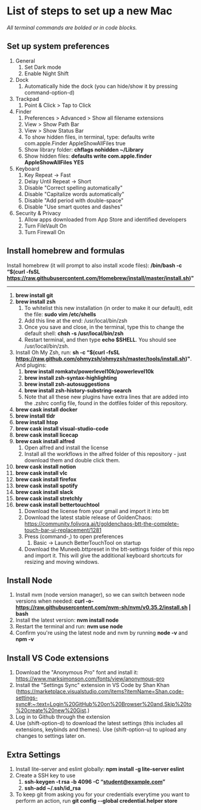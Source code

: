# List of steps to set up a new Mac
*All terminal commands are bolded or in code blocks.*

## Set up system preferences
1. General
   1. Set Dark mode
   2. Enable Night Shift
2. Dock
   1. Automatically hide the dock (you can hide/show it by pressing command-option-d)
3. Trackpad
   1. Point & Click > Tap to Click
4. Finder
   1. Preferences > Advanced > Show all filename extensions
   2. View > Show Path Bar
   3. View > Show Status Bar
   4. To show hidden files, in terminal, type: defaults write com.apple.Finder AppleShowAllFiles true
   5. Show library folder: **chflags nohidden ~/Library**
   6. Show hidden files: **defaults write com.apple.finder AppleShowAllFiles YES**
5. Keyboard
   1. Key Repeat -> Fast
   2. Delay Until Repeat -> Short
   3. Disable "Correct spelling automatically"
   4. Disable "Capitalize words automatically"
   5. Disable "Add period with double-space"
   6. Disable "Use smart quotes and dashes"
6. Security & Privacy
   1. Allow apps downloaded from App Store and identified developers
   2. Turn FileVault On
   3. Turn Firewall On

## Install homebrew and formulas

Install homebrew (it will prompt to also install xcode files): **/bin/bash -c “$(curl -fsSL https://raw.githubusercontent.com/Homebrew/install/master/install.sh)"**

---

1. **brew install git**
2. **brew install zsh**
   1. To whitelist this new installation (in order to make it our default), edit the file: **sudo vim /etc/shells**
   2. Add this line at the end: /usr/local/bin/zsh
   3. Once you save and close, in the terminal, type this to change the default shell: **chsh -s /usr/local/bin/zsh**
   4. Restart terminal, and then type **echo $SHELL**. You should see /usr/local/bin/zsh.
3. Install Oh My Zsh, run: **sh -c “$(curl -fsSL https://raw.github.com/ohmyzsh/ohmyzsh/master/tools/install.sh)"**. And plugins:
   1. **brew install romkatv/powerlevel10k/powerlevel10k**
   2. **brew install zsh-syntax-highlighting**
   3. **brew install zsh-autosuggestions**
   4. **brew install zsh-history-substring-search**
   5. Note that all these new plugins have extra lines that are added into the .zshrc config file, found in the dotfiles folder of this repository.
4. **brew cask install docker**
5. **brew install tldr**
6. **brew install htop**
7. **brew cask install visual-studio-code**
8. **brew cask install licecap**
9. **brew cask install alfred**
   1.  Open alfred and install the license
   2.  Install all the workflows in the alfred folder of this repository - just download them and double click them.
10. **brew cask install notion**
11. **brew cask install vlc**
12. **brew cask install firefox**
13. **brew cask install spotify**
14. **brew cask install slack**
15. **brew cask install stretchly**
16. **brew cask install bettertouchtool**
    1.  Download the license from your gmail and import it into btt
    2.  Download the latest stable release of GoldenChaos: https://community.folivora.ai/t/goldenchaos-btt-the-complete-touch-bar-ui-replacement/1281
    3.  Press (command-,) to open preferences
        1.  Basic -> Launch BetterTouchTool on startup
    4.  Download the Muneeb.bttpreset in the btt-settings folder of this repo and import it. This will give the additional keyboard shortcuts for resizing and moving windows.

## Install Node

1. Install nvm (node version manager), so we can switch between node versions when needed: **curl -o- https://raw.githubusercontent.com/nvm-sh/nvm/v0.35.2/install.sh | bash**
2. Install the latest version: **nvm install node**
3. Restart the terminal and run: **nvm use node**
4. Confirm you're using the latest node and nvm by running **node -v** and **npm -v**

## Install VS Code extensions
1. Download the "Anonymous Pro" font and install it: https://www.marksimonson.com/fonts/view/anonymous-pro
2. Install the "Settings Sync" extension in VS Code by Shan Khan (https://marketplace.visualstudio.com/items?itemName=Shan.code-settings-sync#:~:text=Login%20GitHub%20on%20Browser%20and,Skip%20to%20create%20new%20Gist.)
3. Log in to Github through the extension
4. Use (shift-option-d) to download the latest settings (this includes all extensions, keybinds and themes). Use (shift-option-u) to upload any changes to settings later on.

## Extra Settings

1. Install lite-server and eslint globally: **npm install -g lite-server eslint**
2. Create a SSH key to use
   1. **ssh-keygen -t rsa -b 4096 -C “student@example.com”**
   2. **ssh-add ~/.ssh/id_rsa**
3. To keep git from asking you for your credentials everytime you want to perform an action, run **git config --global credential.helper store**